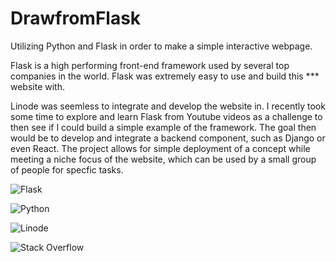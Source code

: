 # DrawfromFlask
Utilizing Python and Flask in order to make a simple interactive webpage.

Flask is a high performing front-end framework used by several top companies in the world. Flask was extremely easy to use and build this *** website with.

Linode was seemless to integrate and develop the website in. I recently took some time to explore and learn Flask from Youtube videos as a challenge to then see if I could build a simple example of the framework. The goal then would be to develop and integrate a backend component, such as Django or even React. The project allows for simple deployment of a concept while meeting a niche focus of the website, which can be used by a small group of people for specfic tasks. 



![Flask](https://img.shields.io/badge/flask-%23000.svg?style=for-the-badge&logo=flask&logoColor=white) 


![Python](https://img.shields.io/badge/python-3670A0?style=for-the-badge&logo=python&logoColor=ffdd54) 


![Linode](https://img.shields.io/badge/linode-00A95C?style=for-the-badge&logo=linode&logoColor=white)


![Stack Overflow](https://img.shields.io/badge/-Stackoverflow-FE7A16?style=for-the-badge&logo=stack-overflow&logoColor=white) 
